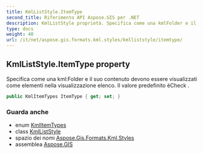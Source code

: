 ```yaml
---
title: KmlListStyle.ItemType
second_title: Riferimento API Aspose.GIS per .NET
description: KmlListStyle proprietà. Specifica come una kmlFolder e il suo contenuto devono essere visualizzati come elementi nella visualizzazione elenco. Il valore predefinito èCheck .
type: docs
weight: 40
url: /it/net/aspose.gis.formats.kml.styles/kmlliststyle/itemtype/
---
```

## KmlListStyle.ItemType property

Specifica come una kml:Folder e il suo contenuto devono essere visualizzati come elementi nella visualizzazione elenco. Il valore predefinito èCheck .

```csharp
public KmlItemTypes ItemType { get; set; }
```

### Guarda anche

* enum [KmlItemTypes](../../kmlitemtypes/)
* class [KmlListStyle](../)
* spazio dei nomi [Aspose.Gis.Formats.Kml.Styles](../../kmlliststyle/)
* assemblea [Aspose.GIS](../../../)


